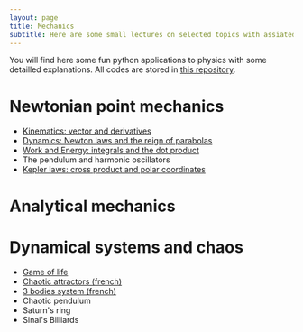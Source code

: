 ```yaml
---
layout: page
title: Mechanics
subtitle: Here are some small lectures on selected topics with assiated illustrative codes you can play with.
---
```


You will find here some fun python applications to physics with some detailled explanations. All codes are stored in [this repository](https://github.com/YoloNomy).

# Newtonian point mechanics

- [Kinematics: vector and derivatives](Newton/Kinematics.md)
- [Dynamics: Newton laws and the reign of parabolas](Newton/Laws.md)
- [Work and Energy: integrals and the dot product](Newton/Energy.md)
- The pendulum and harmonic oscillators
- [Kepler laws: cross product and polar coordinates](Newton/Kepler.md)

# Analytical mechanics

# Dynamical systems and chaos

- [Game of life](chaos/game_of_life.md)
- [Chaotic attractors (french)](chaos/Lorenz.pdf)
- [3 bodies system (french)](chaos/3corps.pdf)
- Chaotic pendulum
- Saturn's ring
- Sinai's Billiards
